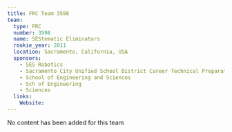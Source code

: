 ```yaml
---
title: FRC Team 3598
team:
  type: FRC
  number: 3598
  name: SEStematic Eliminators
  rookie_year: 2011
  location: Sacramento, California, USA
  sponsors:
    - SES Robotics
    - Sacramento City Unified School District Career Technical Preparation Department
    - School of Engineering and Sciences
    - Sch of Engineering
    - Sciences
  links:
    Website: 
---
```

No content has been added for this team